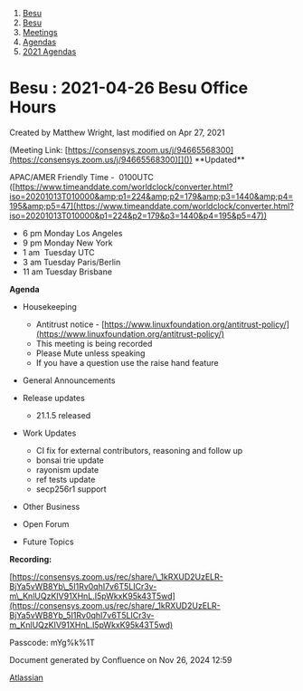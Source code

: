1. [Besu](index.html)
2. [Besu](Besu_22151173.html)
3. [Meetings](Meetings_22153838.html)
4. [Agendas](Agendas_22153868.html)
5. [2021 Agendas](2021-Agendas_22154808.html)

# Besu : 2021-04-26 Besu Office Hours

Created by Matthew Wright, last modified on Apr 27, 2021

(Meeting Link: ⁨[https://consensys.zoom.us/j/94665568300](https://consensys.zoom.us/j/94665568300)[⁩]()) \*\*Updated\**

APAC/AMER Friendly Time -  0100UTC ([https://www.timeanddate.com/worldclock/converter.html?iso=20201013T010000&amp;p1=224&amp;p2=179&amp;p3=1440&amp;p4=195&amp;p5=47](https://www.timeanddate.com/worldclock/converter.html?iso=20201013T010000&p1=224&p2=179&p3=1440&p4=195&p5=47))

- 6 pm Monday Los Angeles
- 9 pm Monday New York
- 1 am  Tuesday UTC
- 3 am Tuesday Paris/Berlin
- 11 am Tuesday Brisbane

**Agenda**

- Housekeeping
  
  - Antitrust notice - [https://www.linuxfoundation.org/antitrust-policy/](https://www.linuxfoundation.org/antitrust-policy/)
  - This meeting is being recorded
  - Please Mute unless speaking
  - If you have a question use the raise hand feature
- General Announcements
- Release updates
  
  - 21.1.5 released
- Work Updates
  
  - CI fix for external contributors, reasoning and follow up
  - bonsai trie update
  - rayonism update
  - ref tests update
  - secp256r1 support
- Other Business
- Open Forum
- Future Topics

**Recording:** 

[https://consensys.zoom.us/rec/share/\_1kRXUD2UzELR-BjYa5vWB8Yb\_5I1Rv0qhI7v6T5LICr3v-m\_KnlUQzKIV91XHnL.I5pWkxK95k43T5wd](https://consensys.zoom.us/rec/share/_1kRXUD2UzELR-BjYa5vWB8Yb_5I1Rv0qhI7v6T5LICr3v-m_KnlUQzKIV91XHnL.I5pWkxK95k43T5wd)

Passcode: mYg%k%1T

Document generated by Confluence on Nov 26, 2024 12:59

[Atlassian](http://www.atlassian.com/)
